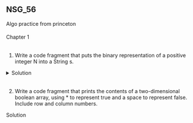 ## NSG_56

Algo practice from princeton

####
Chapter 1
######
1. Write a code fragment that puts the binary representation of a positive integer N
into a String s.
<details>
<summary> Solution</summary>

```
String s = "";
for (int n = N; n > 0; n /= 2) {
    s = (n % 2) + s;
}
```
</details>

######
2. Write a code fragment that prints the contents of a two-dimensional boolean
array, using * to represent true and a space to represent false. Include row and column
numbers.
<summary> Solution</summary>

```

```
</details>
